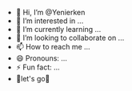 - 👋 Hi, I’m @Yenierken
- 👀 I’m interested in ...
- 🌱 I’m currently learning ...
- 💞️ I’m looking to collaborate on ...
- 📫 How to reach me ...
- 😄 Pronouns: ...
- ⚡ Fun fact: ...
-  🏁let's go🏁
<!---
Yenierken/Yenierken is a ✨ special ✨ repository because its `README.md` (this file) appears on your GitHub profile.
You can click the Preview link to take a look at your changes.
--->
